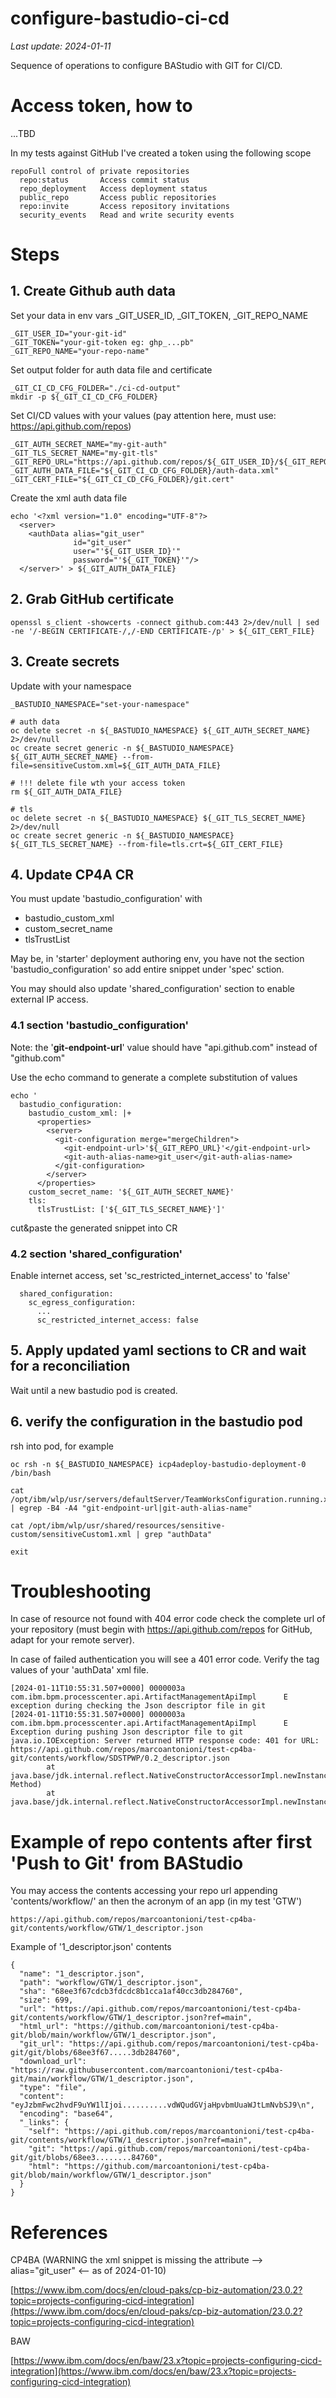 # configure-bastudio-ci-cd

<i>Last update: 2024-01-11</i>

Sequence of operations to configure BAStudio with GIT for CI/CD.

# Access token, how to

...TBD

In my tests against GitHub I've created a token using the following scope

```
repoFull control of private repositories
  repo:status       Access commit status
  repo_deployment   Access deployment status
  public_repo       Access public repositories
  repo:invite       Access repository invitations
  security_events   Read and write security events
```

# Steps

## 1. Create Github auth data

Set your data in env vars _GIT_USER_ID, _GIT_TOKEN, _GIT_REPO_NAME
```
_GIT_USER_ID="your-git-id"
_GIT_TOKEN="your-git-token eg: ghp_...pb"
_GIT_REPO_NAME="your-repo-name"
```

Set output folder for auth data file and certificate
```
_GIT_CI_CD_CFG_FOLDER="./ci-cd-output"
mkdir -p ${_GIT_CI_CD_CFG_FOLDER}
```

Set CI/CD values with your values (pay attention here, must use: https://api.github.com/repos)
```
_GIT_AUTH_SECRET_NAME="my-git-auth"
_GIT_TLS_SECRET_NAME="my-git-tls"
_GIT_REPO_URL="https://api.github.com/repos/${_GIT_USER_ID}/${_GIT_REPO_NAME}"
_GIT_AUTH_DATA_FILE="${_GIT_CI_CD_CFG_FOLDER}/auth-data.xml"
_GIT_CERT_FILE="${_GIT_CI_CD_CFG_FOLDER}/git.cert"
```
Create the xml auth data file
```
echo '<?xml version="1.0" encoding="UTF-8"?>
  <server>
    <authData alias="git_user" 
              id="git_user" 
              user="'${_GIT_USER_ID}'" 
              password="'${_GIT_TOKEN}'"/>
  </server>' > ${_GIT_AUTH_DATA_FILE}
```


## 2. Grab GitHub certificate

```
openssl s_client -showcerts -connect github.com:443 2>/dev/null | sed -ne '/-BEGIN CERTIFICATE-/,/-END CERTIFICATE-/p' > ${_GIT_CERT_FILE}
```

## 3. Create secrets

Update with your namespace
```
_BASTUDIO_NAMESPACE="set-your-namespace"

# auth data
oc delete secret -n ${_BASTUDIO_NAMESPACE} ${_GIT_AUTH_SECRET_NAME} 2>/dev/null
oc create secret generic -n ${_BASTUDIO_NAMESPACE} ${_GIT_AUTH_SECRET_NAME} --from-file=sensitiveCustom.xml=${_GIT_AUTH_DATA_FILE}

# !!! delete file wth your access token
rm ${_GIT_AUTH_DATA_FILE}

# tls
oc delete secret -n ${_BASTUDIO_NAMESPACE} ${_GIT_TLS_SECRET_NAME} 2>/dev/null
oc create secret generic -n ${_BASTUDIO_NAMESPACE} ${_GIT_TLS_SECRET_NAME} --from-file=tls.crt=${_GIT_CERT_FILE}
```

## 4. Update CP4A CR

You must update 'bastudio_configuration' with

- bastudio_custom_xml
- custom_secret_name
- tlsTrustList

May be, in 'starter' deployment authoring env, you have not the section 'bastudio_configuration' so add entire snippet under 'spec' sction.

You may should also update 'shared_configuration' section to enable external IP access.

### 4.1 section 'bastudio_configuration'
Note: the '<b>git-endpoint-url</b>' value should have "api.github.com" instead of "github.com"

Use the echo command to generate a complete substitution of values
```
echo '
  bastudio_configuration:
    bastudio_custom_xml: |+
      <properties>
        <server>
          <git-configuration merge="mergeChildren">
            <git-endpoint-url>'${_GIT_REPO_URL}'</git-endpoint-url>
            <git-auth-alias-name>git_user</git-auth-alias-name>
          </git-configuration>
        </server>
      </properties>
    custom_secret_name: '${_GIT_AUTH_SECRET_NAME}'
    tls:
      tlsTrustList: ['${_GIT_TLS_SECRET_NAME}']'
```

cut&paste the generated snippet into CR

### 4.2 section 'shared_configuration'

Enable internet access, set 'sc_restricted_internet_access' to 'false'
```
  shared_configuration:
    sc_egress_configuration:
      ...
      sc_restricted_internet_access: false
```

## 5. Apply updated yaml sections to CR and wait for a reconciliation

Wait until a new bastudio pod is created.


## 6. verify the configuration in the bastudio pod

rsh into pod, for example
```
oc rsh -n ${_BASTUDIO_NAMESPACE} icp4adeploy-bastudio-deployment-0 /bin/bash

cat /opt/ibm/wlp/usr/servers/defaultServer/TeamWorksConfiguration.running.xml | egrep -B4 -A4 "git-endpoint-url|git-auth-alias-name"

cat /opt/ibm/wlp/usr/shared/resources/sensitive-custom/sensitiveCustom1.xml | grep "authData"

exit
```

# Troubleshooting

In case of resource not found with 404 error code check the complete url of your repository (must begin with https://api.github.com/repos for GitHub, adapt for your remote server).

In case of failed authentication you will see a 401 error code. Verify the tag values of your 'authData' xml file. 
```
[2024-01-11T10:55:31.507+0000] 0000003a com.ibm.bpm.processcenter.api.ArtifactManagementApiImpl      E exception during checking the Json descriptor file in git
[2024-01-11T10:55:31.507+0000] 0000003a com.ibm.bpm.processcenter.api.ArtifactManagementApiImpl      E Exception during pushing Json descriptor file to git
java.io.IOException: Server returned HTTP response code: 401 for URL: https://api.github.com/repos/marcoantonioni/test-cp4ba-git/contents/workflow/SDSTPWP/0.2_descriptor.json
        at java.base/jdk.internal.reflect.NativeConstructorAccessorImpl.newInstance0(Native Method)
        at java.base/jdk.internal.reflect.NativeConstructorAccessorImpl.newInstance(NativeConstructorAccessorImpl.java:77)
```

# Example of repo contents after first 'Push to Git' from BAStudio

You may access the contents accessing your repo url appending 'contents/workflow/' an then the acronym of an app (in my test 'GTW')
```
https://api.github.com/repos/marcoantonioni/test-cp4ba-git/contents/workflow/GTW/1_descriptor.json
```

Example of '1_descriptor.json' contents
```
{
  "name": "1_descriptor.json",
  "path": "workflow/GTW/1_descriptor.json",
  "sha": "68ee3f67cdcb3fdcdc8b1cca1af40cc3db284760",
  "size": 699,
  "url": "https://api.github.com/repos/marcoantonioni/test-cp4ba-git/contents/workflow/GTW/1_descriptor.json?ref=main",
  "html_url": "https://github.com/marcoantonioni/test-cp4ba-git/blob/main/workflow/GTW/1_descriptor.json",
  "git_url": "https://api.github.com/repos/marcoantonioni/test-cp4ba-git/git/blobs/68ee3f67.....3db284760",
  "download_url": "https://raw.githubusercontent.com/marcoantonioni/test-cp4ba-git/main/workflow/GTW/1_descriptor.json",
  "type": "file",
  "content": "eyJzbmFwc2hvdF9uYW1lIjoi..........vdWQudGVjaHpvbmUuaWJtLmNvbSJ9\n",
  "encoding": "base64",
  "_links": {
    "self": "https://api.github.com/repos/marcoantonioni/test-cp4ba-git/contents/workflow/GTW/1_descriptor.json?ref=main",
    "git": "https://api.github.com/repos/marcoantonioni/test-cp4ba-git/git/blobs/68ee3........84760",
    "html": "https://github.com/marcoantonioni/test-cp4ba-git/blob/main/workflow/GTW/1_descriptor.json"
  }
}
```


# References

CP4BA (WARNING the xml snippet is missing the attribute --> alias="git_user" <-- as of 2024-01-10)

[https://www.ibm.com/docs/en/cloud-paks/cp-biz-automation/23.0.2?topic=projects-configuring-cicd-integration](https://www.ibm.com/docs/en/cloud-paks/cp-biz-automation/23.0.2?topic=projects-configuring-cicd-integration)



BAW

[https://www.ibm.com/docs/en/baw/23.x?topic=projects-configuring-cicd-integration](https://www.ibm.com/docs/en/baw/23.x?topic=projects-configuring-cicd-integration)

